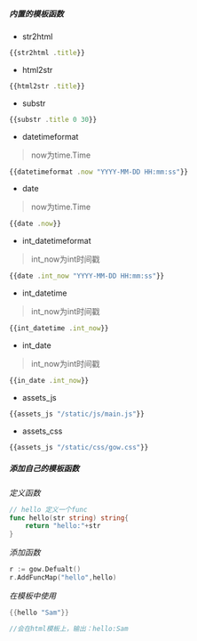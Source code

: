 #####  内置的模板函数

* str2html

```js
{{str2html .title}}
```

* html2str

```js
{{html2str .title}}
```

* substr

```js
{{substr .title 0 30}}
```

* datetimeformat

> now为time.Time

```js
{{datetimeformat .now "YYYY-MM-DD HH:mm:ss"}}
```

* date

> now为time.Time

```js
{{date .now}}
```

* int_datetimeformat

> int_now为int时间戳

```js
{{date .int_now "YYYY-MM-DD HH:mm:ss"}}
```

* int_datetime

> int_now为int时间戳

```js
{{int_datetime .int_now}}
```

* int_date

> int_now为int时间戳


```js
{{in_date .int_now}}
```

* assets_js

```js
{{assets_js "/static/js/main.js"}}
```

* assets_css

```js
{{assets_js "/static/css/gow.css"}}
```


##### 添加自己的模板函数


*定义函数*

```go
// hello 定义一个func
func hello(str string) string{
    return "hello:"+str
}
```

*添加函数*

```go
r := gow.Defualt()
r.AddFuncMap("hello",hello)
```
*在模板中使用*

```go
{{hello "Sam"}}

//会在html模板上，输出：hello:Sam
```